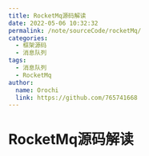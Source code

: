 ```yaml
---
title: RocketMq源码解读
date: 2022-05-06 10:32:32
permalink: /note/sourceCode/rocketMq/
categories:
  - 框架源码
  - 消息队列
tags:
  - 消息队列
  - RocketMq
author: 
  name: Orochi
  link: https://github.com/765741668
---
```

# RocketMq源码解读

